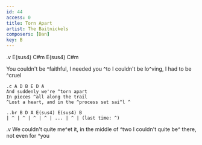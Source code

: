 ```yaml
---
id: 44
access: 0
title: Torn Apart
artist: The Baitnickels
composers: [Dan]
key: B
---
```

.v E(sus4) C#m E(sus4) C#m

You couldn't be ^faithful, I needed you ^to 
I couldn't be lo^ving, I had to be ^cruel 

	.c A D B E D A 
	And suddenly we're ^torn apart
	In pieces ^all along the trail
	^Lost a heart, and in the ^process set sai^l ^

	..br B D A E(sus4) E(sus4) B
	| ^ | ^ | ^ | ^ | ... | ^ | (last time: ^)

.v
We couldn't quite me^et it, in the middle of ^two 
I couldn't quite be^ there, not even for ^you 